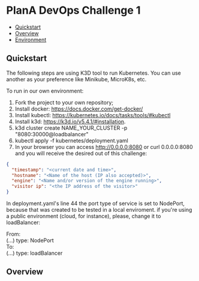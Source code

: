 # PlanA DevOps Challenge 1


* [Quickstart](#quickstart)
* [Overview](#overview)
* [Environment](#environment)

## Quickstart 

The following steps are using K3D tool to run Kubernetes. You can use another as your preference like Minikube, MicroK8s, etc.

To run in our own environment:

1. Fork the project to your own repository;
2. Install docker: https://docs.docker.com/get-docker/
3. Install kubectl: https://kubernetes.io/docs/tasks/tools/#kubectl
4. Install k3d: https://k3d.io/v5.4.1/#installation.
5. k3d cluster create NAME_YOUR_CLUSTER -p "8080:30000@loadbalancer"
6. kubectl apply -f kubernetes/deployment.yaml
7. In your browser you can access http://0.0.0.0:8080 or curl 0.0.0.0:8080 and you will receive the desired out of this challenge:



```json
{
  "timestamp": "<current date and time>",
  "hostname": "<Name of the host (IP also accepted)>",
  "engine": "<Name and/or version of the engine running>",
  "visitor ip": "<the IP address of the visitor>"
}
```
   
In deployment.yaml's line 44 the port type of service is set to NodePort, because that was created to be tested in a local enviroment. if you're using a public environment (cloud, for instance), please, change it to loadBalancer:


From:  
(...)
    type: NodePort   
To:  
(...)
    type: loadBalancer   
    

## Overview
